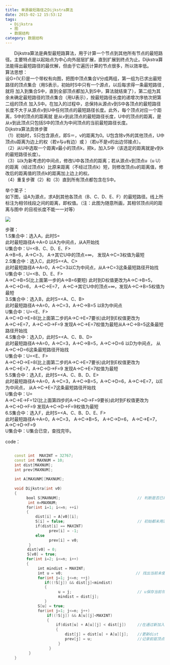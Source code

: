 ```yaml
---
title: 单源最短路径之Dijkstra算法
date: 2015-02-12 15:53:12
tags: 
  - Dijkstra
  - 图
  - 数据结构
category: 数据结构
---
```


&emsp;&emsp;Dijkstra算法是典型最短路算法，用于计算一个节点到其他所有节点的最短路径。主要特点是以起始点为中心向外层层扩展，直到扩展到终点为止。Dijkstra算法能得出最短路径的最优解，但由于它遍历计算的节点很多，所以效率低。  
算法思想：  
设G=(V,E)是一个带权有向图，把图中顶点集合V分成两组，第一组为已求出最短路径的顶点集合（用S表示，初始时S中只有一个源点，以后每求得一条最短路径 ,
就将 加入到集合S中，直到全部顶点都加入到S中，算法就结束了），第二组为其余未确定最短路径的顶点集合（用U表示），按最短路径长度的递增次序依次把第二组的顶点
加入S中。在加入的过程中，总保持从源点v到S中各顶点的最短路径长度不大于从源点v到U中任何顶点的最短路径长度。此外，每个顶点对应一个距离，S中的顶点的距离就
是从v到此顶点的最短路径长度，U中的顶点的距离，是从v到此顶点只包括S中的顶点为中间顶点的当前最短路径长度。  
Dijkstra算法具体步骤  
（1）初始时，S只包含源点，即S＝，v的距离为0。U包含除v外的其他顶点，U中顶点u距离为边上的权（若v与u有边）或 ）（若u不是v的出边邻接点）。  
（2）从U中选取一个距离v最小的顶点k，把k，加入S中（该选定的距离就是v到k的最短路径长度）。  
（3）以k为新考虑的中间点，修改U中各顶点的距离；若从源点v到顶点u（u
U）的距离（经过顶点k）比原来距离（不经过顶点k）短，则修改顶点u的距离值，修改后的距离值的顶点k的距离加上边上的权。  
（4）重复步骤（2）和（3）直到所有顶点都包含在S中。  
<!-- more -->
举个栗子：  
如下图，设A为源点，求A到其他各顶点（B、C、D、E、F）的最短路径。线上所标注为相邻线段之间的距离，即权值。（注：此图为随意所画，其相邻顶点间的距离与图中
的目视长度不能一一对等）

![](http://img.blog.csdn.net/20150212155834237?watermark/2/text/aHR0cDovL2Jsb2cuY3Nkbi5uZXQvUGhlbml4ZmF0ZQ==/font/5a6L5L2T/fontsize/400/fill/I0JBQkFCMA==/dissolve/70/gravity/Center)

步骤：  
1.S集合中：选入A，此时S=<A>  
此时最短路径A→A=0 以A为中间点，从A开始找  
U集合中：U=<B、C、D、E、F>  
A→B=6，A→C=3， A→其它U中的顶点=∞， 发现A→C=3权值为最短  
2.S集合中：选入C，此时S=<A、C>  
此时最短路径A→A=0，A→C=3以C为中间点，从A→C=3这条最短路径开始找  
U集合中：U=<B、D、E、F>  
A→C→B=5(比上面第一步的A→B=6要短) 此时到D权值更改为A→C→B=5， A→C→D=6， A→C→E=7，
A→C→其它U中的顶点=∞，发现A→C→B=5权值为最短  
3.S集合中：选入B，此时S=<A、C、B>  
此时最短路径A→A=0，A→C=3，A→C→B=5 以B为中间点  
U集合中：U=<E、F>  
A→C→D→E=8(比上面第二步的A→C→E=7要长)此时到E权值更改为A→C→E=7，A→C→D→F=9
发现A→C→E=7权值为最短从A→C→B=5这条最短路径开始找  
4.S集合中：选入D，此时S=<A、C、B、D>  
此时最短路径A→A=0，A→C=3，A→C→B=5，A→C→D=6 以D为中间点， 从A→C→D=6这条最短路径开始找  
U集合中：U=<E、F>  
A→C→D→E=8(比上面第二步的A→C→E=7要长)此时到E权值更改为A→C→E=7，A→C→D→F=9 发现A→C→E=7权值为最短  
5.S集合中：选入E，此时S=<A、C、B、D、E>  
此时最短路径A→A=0，A→C=3，A→C→B=5，A→C→D=6，A→C→E=7，以E为中间点， 从A→C→E=7这条最短路径开始找  
U集合中：U=<F>  
A→C→E→F=12(比上面第四步的A→C→D→F=9要长)此时到F权值更改为A→C→D→F=9 发现A→C→D→F=9权值为最短  
6.S集合中：选入F，此时S=<A、C、B、D、E、F>  
此时最短路径A→A=0，A→C=3， A→C→B=5， A→C→D=6， A→C→E=7，A→C→D→F=9  
U集合中：U集合已空，查找完毕。

  

code：

```C++
    
    const int  MAXINT = 32767;
    const int MAXNUM = 10;
    int dist[MAXNUM];
    int prev[MAXNUM];
    
    int A[MAXUNM][MAXNUM];
    
    void Dijkstra(int v0)
    {
      　　bool S[MAXNUM];                                  // 判断是否已存入该点到S集合中
          int n=MAXNUM;
      　　for(int i=1; i<=n; ++i)
     　　 {
          　　dist[i] = A[v0][i];
          　　S[i] = false;                                // 初始都未用过该点
          　　if(dist[i] == MAXINT)    
                　　prev[i] = -1;
     　　     else 
                　　prev[i] = v0;
       　　}
       　 dist[v0] = 0;
       　 S[v0] = true; 　　
     　　 for(int i=2; i<=n; i++)
     　　 {
           　　int mindist = MAXINT;
           　　int u = v0; 　　                            // 找出当前未使用的点j的dist[j]最小值
          　　 for(int j=1; j<=n; ++j)
          　　    if((!S[j]) && dist[j]<mindist)
          　　    {
             　　       u = j;                             // u保存当前邻接点中距离最小的点的号码 
             　 　      mindist = dist[j];
           　　   }
           　　S[u] = true; 
           　　for(int j=1; j<=n; j++)
           　　    if((!S[j]) && A[u][j]<MAXINT)
           　　    {
               　    　if(dist[u] + A[u][j] < dist[j])     //在通过新加入的u点路径找到离v0点更短的路径  
               　    　{
                       　　dist[j] = dist[u] + A[u][j];    //更新dist 
                       　　prev[j] = u;                    //记录前驱顶点 
                　　    }
            　    　}
       　　}
    }
```

